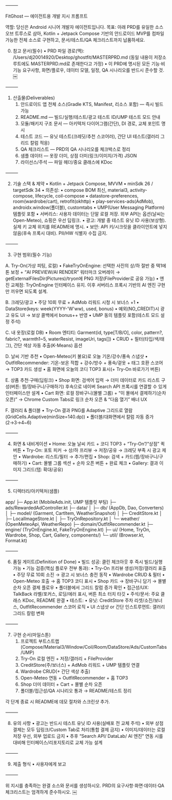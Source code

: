 

⸻

FitGhost — 에이전트용 개발 지시 프롬프트

역할: 당신은 Android 시니어 개발자 에이전트입니다.
목표: 아래 PRD를 유일한 소스 오브 트루스로 삼아, Kotlin + Jetpack Compose 기반의 안드로이드 MVP를 컴파일 가능한 전체 소스로 구현하고, 문서/테스트/QA 체크리스트까지 납품하세요.

0) 참고 문서(필수)
	•	PRD 파일 경로(맥):
/Users/dj20014920/Desktop/ghostfit/MASTERPRD.md
(동일 내용이 저장소 루트에도 MASTERPRD.md로 존재한다고 가정)
	•	이 PRD에 명시된 모든 기능·비기능 요구사항, 화면/플로우, 데이터 모델, 일정, QA 시나리오를 반드시 준수할 것.  ￼

⸻

1) 산출물(Deliverables)
	1.	안드로이드 앱 전체 소스(Gradle KTS, Manifest, 리소스 포함) — 즉시 빌드 가능
	2.	README.md — 빌드/실행/테스트/광고 테스트 ID/UMP 테스트 모드 안내
	3.	모듈/패키지 구조 문서 — 아키텍처 다이어그램(간단), DI 경로, 교체 포인트 명시
	4.	테스트 코드 — 유닛 테스트(크레딧/추천 스코어러), 간단 UI 테스트(갤러리 그리드 칼럼 적응)
	5.	QA 체크리스트 — PRD의 QA 시나리오를 체크박스로 정리
	6.	샘플 데이터 — 옷장 더미, 상점 더미(링크/이미지/가격) JSON
	7.	라이선스/주석 — 파일 헤더/중요 클래스에 KDoc

⸻

2) 기술 스택 & 제약
	•	Kotlin + Jetpack Compose, MVVM
	•	minSdk 26 / targetSdk 34
	•	의존성:
	•	compose BOM 최신, material3, activity-compose, lifecycle, coil-compose
	•	datastore-preferences, room(wardrobe/cart), retrofit(okhttp)
	•	play-services-ads(AdMob), androidx.window(폴더블), customtabs
	•	UMP(User Messaging Platform) 템플릿 포함
	•	서버리스: 사용자 데이터는 단말 로컬 저장. 외부 API는 옵션(날씨는 Open-Meteo), 쇼핑은 우선 딥링크.
	•	광고: 개발 중 테스트 유닛 ID 사용(보상형). 실제 키 교체 위치를 README에 명시.
	•	보안: API 키/시크릿을 클라이언트에 넣지 않음(후속 프록시 대비). PII/HW 식별자 수집 금지.

⸻

3) 구현 범위(필수 기능)

A. Try-On(가상 피팅, 로컬)
	•	FakeTryOnEngine: 선택한 사진의 상/하 절반 중 택1에 톤 보정 + “AI PREVIEW/AI RENDER” 워터마크 오버레이 →
getExternalFilesDir(Pictures)/tryon에 PNG 저장(FileProvider로 공유 가능)
	•	엔진 교체점: TryOnEngine 인터페이스 유지. 이후 서버리스 프록시 기반의 AI 엔진 구현만 끼우면 되도록 설계.

B. 크레딧/광고
	•	주당 10회 무료 + AdMob 리워드 시청 시 보너스 +1
	•	DataStore(keys: week(YYYY-'W'ww), used, bonus)
	•	예외(NO_CREDIT)시 광고 유도 UI → 보상 콜백에서 bonus++ 반영
	•	UMP 동의 템플릿 포함(테스트 모드 설정 주석)

C. 내 옷장(로컬 DB)
	•	Room 엔티티: Garment(id, type[T/B/O], color, pattern?, fabric?, warmth1~5, waterResist, imageUri, tags[])
	•	CRUD + 필터(타입/색/태그), 간단 색상 자동 추출(K-Means) 옵션

D. 날씨 기반 추천
	•	Open-Meteo(키 불요)로 오늘 기온/강수/풍속 스냅샷
	•	OutfitRecommender: 기온-보온 적합 + 강수/방수 + 풍속/겉옷 + 태그 호환 스코어 → TOP3 카드 생성
	•	홈 화면에 오늘의 코디 TOP3 표시(+ Try-On 바로가기 버튼)

E. 상품 추천·구매(딥링크)
	•	Shop 화면: 검색어 입력 → 더미 데이터로 카드 리스트 구성(버튼: 찜/장바구니/구매하기)
후속으로 네이버 Search API 프록시를 연결할 수 있게 인터페이스만 설계
	•	Cart 화면: 로컬 장바구니(몰별 그룹) + “이 몰에서 결제하기(순차 오픈)”
→ Chrome Custom Tabs로 링크 순차 오픈 & “다음 열기” 배너 UX

F. 갤러리 & 폴더블
	•	Try-On 결과 PNG를 Adaptive 그리드로 열람(GridCells.Adaptive(minSize=140.dp))
	•	폴더블/대화면에서 칼럼 자동 증가(2→3→4~6)

⸻

4) 화면 & 내비게이션
	•	Home: 오늘 날씨 카드 + 코디 TOP3 + “Try-On”/“상점” 퀵 버튼
	•	Try-On: 포토 피커 → 상/하 프리뷰 → 저장/공유 → 크레딧 부족 시 광고 제안
	•	Wardrobe: 리스트/필터 → 추가/편집
	•	Shop: 검색 + 카드(찜/장바구니/구매하기)
	•	Cart: 몰별 그룹 섹션 + 순차 오픈 버튼 + 완료 체크
	•	Gallery: 결과 이미지 그리드(탭: 확대/공유)

⸻

5) 디렉터리/아키텍처(샘플)

app/
 ├─ App.kt (MobileAds.init, UMP 템플릿 부팅)
 ├─ ads/RewardedAdController.kt
 ├─ data/
 │   ├─ db/ (AppDb, Dao, Converters)
 │   ├─ model/ (Garment, CartItem, WeatherSnapshot)
 │   ├─ CreditStore.kt
 │   ├─ LocalImageStore.kt
 │   ├─ TryOnRepository.kt
 │   └─ weather/ (OpenMeteoApi, WeatherRepo)
 ├─ domain/OutfitRecommender.kt
 ├─ engine/ (TryOnEngine.kt, FakeTryOnEngine.kt)
 ├─ ui/ (Home, TryOn, Wardrobe, Shop, Cart, Gallery, components/)
 └─ util/ (Browser.kt, Format.kt)


⸻

6) 품질 게이트(Definition of Done)
	•	빌드 성공: 클린 체크아웃 후 즉시 빌드/실행 가능
	•	기능 검증(핵심 플로우 전부 통과):
	•	Try-On 프리뷰 생성/저장/갤러리 표출
	•	주당 무료 10회 소진 → 광고 시 보너스 충전 동작
	•	Wardrobe CRUD & 필터
	•	Open-Meteo 호출 → 홈 TOP3 코디 표시
	•	Shop 카드 → 장바구니 담기 → 몰별 순차 오픈 결제 플로우
	•	폴더블에서 그리드 칼럼 증가 확인
	•	접근성/UX: TalkBack 라벨/포커스, 로딩/에러 표시, 버튼 최소 터치 타깃
	•	주석/문서: 주요 클래스 KDoc, README 완결
	•	테스트:
	•	유닛: CreditStore 주차 리셋/소진/보너스, OutfitRecommender 스코어 로직
	•	UI 스냅샷 or 간단 인스트루먼트: 갤러리 그리드 칼럼 변화

⸻

7) 구현 순서(마일스톤)
	1.	프로젝트 부트스트랩(Compose/Material3/Window/Coil/Room/DataStore/Ads/CustomTabs/UMP)
	2.	Try-On 로컬 엔진 + 저장/갤러리 + FileProvider
	3.	CreditStore(주/보너스) + AdMob 리워드 + UMP 템플릿 연결
	4.	Wardrobe CRUD(+ 간단 색상 추출)
	5.	Open-Meteo 연동 + OutfitRecommender + 홈 TOP3
	6.	Shop 더미 데이터 + Cart + 몰별 순차 오픈
	7.	폴더블/접근성/QA 시나리오 통과 → README/테스트 정리

각 단계 종료 시 README에 데모 절차와 스크린샷 추가.

⸻

8) 유의 사항
	•	광고는 반드시 테스트 유닛 ID 사용(실배포 전 교체 주석)
	•	외부 상점 결제는 모두 딥링크/Custom Tab로 처리(통합 결제 금지)
	•	이미지/데이터는 로컬 저장 우선, 외부 업로드 금지
	•	추후 “Search API/ DataLab/ AI 엔진” 연동 시를 대비해 인터페이스/리포지토리로 교체 가능 설계

⸻

9) 제출 형식
	•	사용자에게 보고

⸻

위 지시를 충족하는 완결 소스와 문서를 생성하시오.
PRD의 요구사항·화면·데이터·QA 체크리스트는 엄격하게 준수하시오.  ￼
